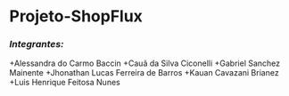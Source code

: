 # Projeto-ShopFlux

### *Integrantes:*


+Alessandra do Carmo Baccin
+Cauã da Silva Ciconelli
+Gabriel Sanchez Mainente
+Jhonathan Lucas Ferreira de Barros
+Kauan Cavazani Brianez
+Luis Henrique Feitosa Nunes

